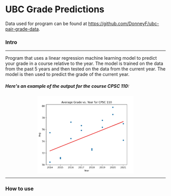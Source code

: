 # UBC Grade Predictions

Data used for program can be found at https://github.com/DonneyF/ubc-pair-grade-data.

### Intro

---

Program that uses a linear regression machine learning model to predict your grade in a course relative to the year. The model is trained on the data from the past 5 years and then tested on the data from the current year. The model is then used to predict the grade of the current year.

##### Here's an example of the output for the course CPSC 110:

<a href="url" ><img style="display: block; align: center;
           margin-left: auto;
           margin-right: auto;
           width: 60%;" src="example.jpg"></a>

---

### How to use
